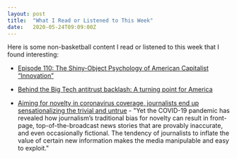 ```yaml
---
layout: post
title:  "What I Read or Listened to This Week"
date:   2020-05-24T09:09:00Z
---
```

Here is some non-basketball content I read or listened to this week that I found interesting:


* [Episode 110: The Shiny-Object Psychology of American Capitalist “Innovation”](https://citationsneeded.libsyn.com/episode-110-the-shiny-object-psychology-of-american-capitalist-innovation)

* [Behind the Big Tech antitrust backlash: A turning point for America](https://finance.yahoo.com/news/amazon-facebook-google-antitrust-backlash-152518336.html)

* [Aiming for novelty in coronavirus coverage, journalists end up sensationalizing the trivial and untrue](https://www.niemanlab.org/2020/05/aiming-for-novelty-in-coronavirus-coverage-journalists-end-up-sensationalizing-the-trivial-and-untrue/) - "Yet the COVID-19 pandemic has revealed how journalism’s traditional bias for novelty can result in front-page, top-of-the-broadcast news stories that are provably inaccurate, and even occasionally fictional. The tendency of journalists to inflate the value of certain new information makes the media manipulable and easy to exploit."
